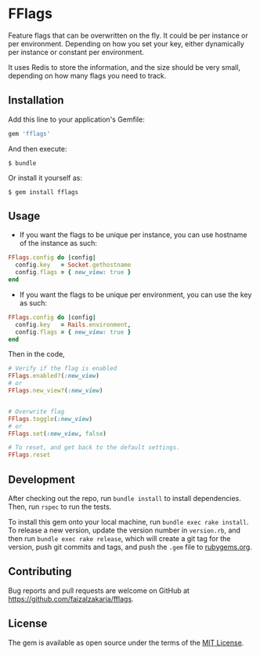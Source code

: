 # FFlags

Feature flags that can be overwritten on the fly. It could be per instance or per environment. Depending on how you set your key, either dynamically per instance or constant per environment.

It uses Redis to store the information, and the size should be very small, depending on how many flags you need to track.

## Installation

Add this line to your application's Gemfile:

```ruby
gem 'fflags'
```

And then execute:

    $ bundle

Or install it yourself as:

    $ gem install fflags

## Usage

- If you want the flags to be unique per instance, you can use hostname of the instance as such:

```ruby
FFlags.config do |config|
  config.key   = Socket.gethostname
  config.flags = { new_view: true }
end
```

- If you want the flags to be unique per environment, you can use the key as such:

```ruby
FFlags.config do |config|
  config.key   = Rails.environment,
  config.flags = { new_view: true }
end
```

Then in the code,

```ruby
# Verify if the flag is enabled
FFlags.enabled?(:new_view)
# or
FFlags.new_view?(:new_view)


# Overwrite flag
FFlags.toggle(:new_view)
# or
FFlags.set(:new_view, false)

# To reset, and get back to the default settings.
FFlags.reset
```

## Development

After checking out the repo, run `bundle install` to install dependencies. Then, run `rspec` to run the tests.

To install this gem onto your local machine, run `bundle exec rake install`. To release a new version, update the version number in `version.rb`, and then run `bundle exec rake release`, which will create a git tag for the version, push git commits and tags, and push the `.gem` file to [rubygems.org](https://rubygems.org).

## Contributing

Bug reports and pull requests are welcome on GitHub at https://github.com/faizalzakaria/fflags.

## License

The gem is available as open source under the terms of the [MIT License](https://opensource.org/licenses/MIT).
